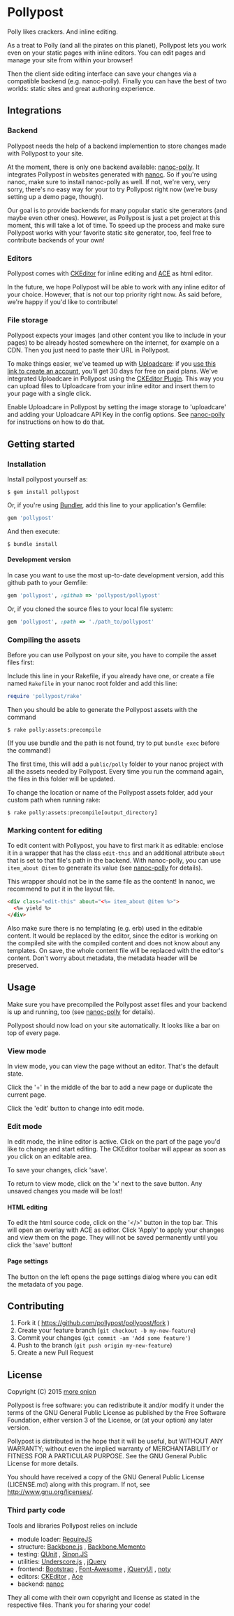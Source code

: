 # Pollypost

Polly likes crackers. And inline editing.

As a treat to Polly (and all the pirates on this planet), Pollypost lets you work even on your static pages with inline editors. You can edit pages and manage your site from within your browser!

Then the client side editing interface can save your changes via a compatible backend (e.g. nanoc-polly). Finally you can have the best of two worlds: static sites and great authoring experience.


## Integrations

### Backend

Pollypost needs the help of a backend implemention to store changes made with Pollypost to your site.

At the moment, there is only one backend available: [nanoc-polly](https://github.com/pollypost/nanoc-polly). It integrates Pollypost in websites generated with [nanoc](http://nanoc.ws/). So if you're using nanoc, make sure to install nanoc-polly as well. If not, we're very, very sorry, there's no easy way for your to try Pollypost right now (we're busy setting up a demo page, though).

Our goal is to provide backends for many popular static site generators (and maybe even other ones). However, as Pollypost is just a pet project at this moment, this will take a lot of time. To speed up the process and make sure Pollypost works with your favorite static site generator, too, feel free to contribute backends of your own!

### Editors

Pollypost comes with [CKEditor](http://ckeditor.com/) for inline editing and [ACE](http://ace.c9.io/) as html editor.

In the future, we hope Pollypost will be able to work with any inline editor of your choice. However, that is not our top priority right now. As said before, we're happy if you'd like to contribute!

### File storage

Pollypost expects your images (and other content you like to include in your pages) to be already hosted somewhere on the internet, for example on a CDN. Then you just need to paste their URL in Pollypost.

To make things easier, we've teamed up with [Uploadcare](https://uploadcare.com/):  if you [use this link to create an account](https://uploadcare.com/accounts/signup/?ref=kzq5yypdz1), you'll get 30 days for free on paid plans. We've integrated Uploadcare in Pollypost using the [CKEditor Plugin](http://ckeditor.com/addon/uploadcare). This way you can upload files to Uploadcare from your inline editor and insert them to your page with a single click.

Enable Uploadcare in Pollypost by setting the image storage to 'uploadcare' and adding your Uploadcare API Key in the config options. See [nanoc-polly](https://github.com/pollypost/nanoc-polly) for instructions on how to do that.

## Getting started

### Installation

Install pollypost yourself as:

    $ gem install pollypost

Or, if you're using [Bundler](http://bundler.io/), add this line to your application's Gemfile:

```ruby
gem 'pollypost'
```

And then execute:

    $ bundle install

#### Development version

In case you want to use the most up-to-date development version, add this github path to your Gemfile:

```ruby
gem 'pollypost', :github => 'pollypost/pollypost'

```
Or, if you cloned the source files to your local file system:

```ruby
gem 'pollypost', :path => './path_to/pollypost'
```

### Compiling the assets

Before you can use Pollypost on your site, you have to compile the asset files first:

Include this line in your Rakefile, if you already have one, or create a file named `Rakefile` in your nanoc root folder and add this line:

```ruby
require 'pollypost/rake'
```

Then you should be able to generate the Pollypost assets with the command

    $ rake polly:assets:precompile

(If you use bundle and the path is not found, try to put `bundle exec` before the command!)

The first time, this will add a `public/polly` folder to your nanoc project with all the assets needed by Pollypost. Every time you run the command again, the files in this folder will be updated.

To change the location or name of the Pollypost assets folder, add your custom path when running rake:

    $ rake polly:assets:precompile[output_directory]


### Marking content for editing

To edit content with Pollypost, you have to first mark it as editable: enclose it in a wrapper that has the class `edit-this` and an additional attribute `about` that is set to that file's path in the backend. With nanoc-polly, you can use `item_about @item` to generate its value (see [nanoc-polly](https://github.com/pollypost/nanoc-polly) for details).

This wrapper should not be in the same file as the content! In nanoc, we recommend to put it in the layout file.

```html
<div class="edit-this" about="<%= item_about @item %>">
  <%= yield %>
</div>
```

Also make sure there is no templating (e.g. erb) used in the editable content. It would be replaced by the editor, since the editor is working on the compiled site with the compiled content and does not know about any templates. On save, the whole content file will be replaced with the editor's content. Don't worry about metadata, the metadata header will be preserved.


## Usage

Make sure you have precompiled the Pollypost asset files and your backend is up and running, too (see [nanoc-polly](https://github.com/pollypost/nanoc-polly) for details).

Pollypost should now load on your site automatically. It looks like a bar on top of every page.

### View mode

In view mode, you can view the page without an editor. That's the default state.

Click the '+' in the middle of the bar to add a new page or duplicate the current page.

Click the 'edit' button to change into edit mode.

### Edit mode

In edit mode, the inline editor is active. Click on the part of the page you'd like to change and start editing. The CKEditor toolbar will appear as soon as you click on an editable area.

To save your changes, click 'save'.

To return to view mode, click on the 'x' next to the save button. Any unsaved changes you made will be lost!

#### HTML editing

To edit the html source code, click on the '</>' button in the top bar. This will open an overlay with ACE as editor. Click 'Apply' to apply your changes and view them on the page. They will not be saved permanently until you click the 'save' button!

#### Page settings

The button on the left opens the page settings dialog where you can edit the metadata of you page.


## Contributing

1. Fork it ( https://github.com/pollypost/pollypost/fork )
2. Create your feature branch (`git checkout -b my-new-feature`)
3. Commit your changes (`git commit -am 'Add some feature'`)
4. Push to the branch (`git push origin my-new-feature`)
5. Create a new Pull Request


## License

Copyright (C) 2015 [more onion](https://www.more-onion.com)

Pollypost is free software: you can redistribute it and/or modify it under the terms of the GNU General Public License as published by the Free Software Foundation, either version 3 of the License, or (at your option) any later version.

Pollypost is distributed in the hope that it will be useful, but WITHOUT ANY WARRANTY; without even the implied warranty of MERCHANTABILITY or FITNESS FOR A PARTICULAR PURPOSE. See the GNU General Public License for more details.

You should have received a copy of the GNU General Public License (LICENSE.md) along with this program. If not, see <http://www.gnu.org/licenses/>.

### Third party code

Tools and libraries Pollypost relies on include

* module loader: [RequireJS](http://requirejs.org/)
* structure: [Backbone.js](http://backbonejs.org/) , [Backbone.Memento](http://github.com/derickbailey/backbone.memento)
* testing: [QUnit](http://qunitjs.com/) , [Sinon.JS](http://sinonjs.org/)
* utilities: [Underscore.js](http://underscorejs.org/) , [jQuery](http://jquery.com/)
* frontend: [Bootstrap](http://getbootstrap.com/) , [Font-Awesome](http://fortawesome.github.io/Font-Awesome/) , [jQueryUI](http://jqueryui.com/) , [noty](http://ned.im/noty/#/about)
* editors: [CKEditor](http://ckeditor.com/) , [Ace](http://ace.c9.io/#nav=about)
* backend: [nanoc](http://nanoc.ws/)

They all come with their own copyright and license as stated in the respective files.
Thank you for sharing your code!
